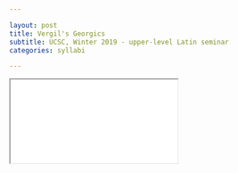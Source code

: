 ```yaml
---

layout: post
title: Vergil's Georgics 
subtitle: UCSC, Winter 2019 - upper-level Latin seminar
categories: syllabi

---
```


<div class="resp-container">
<iframe src="{{ 'assets/pdfs/syll1903-georgics.pdf' | relative_url }}">
    </iframe>
</div>
